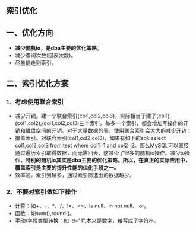 ## 索引优化

## 一、优化方向
* **减少随机io，是dba主要的优化策略**。
* 减少查询次数(回表次数)。
* 尽量能走到索引。

## 二、索引优化方案

### 1、考虑使用联合索引
* 减少开销。建一个联合索引(col1,col2,col3)，实际相当于建了(col1),(col1,col2),(col1,col2,col3)三个索引。每多一个索引，都会增加写操作的开销和磁盘空间的开销。对于大量数据的表，使用联合索引会大大的减少开销！
* 覆盖索引。对联合索引(col1,col2,col3)，如果有如下的sql: select col1,col2,col3 from test where col1=1 and col2=2。那么MySQL可以直接通过遍历索引取得数据，而无需回表，这减少了很多的随机io操作。减少io操作，**特别的随机io其实是dba主要的优化策略。所以，在真正的实际应用中，覆盖索引是主要的提升性能的优化手段之一。**
* 效率高。索引列越多，通过索引筛选出的数据越少。

### 2、不要对索引做如下操作

* 计算：如+、-、*、/、!=、<>、is null、in not null、 or。
* 函数：如sum(),round()。
* 手动/字段类型转换：如 id="1",本来是数字，给写成了字符串。

